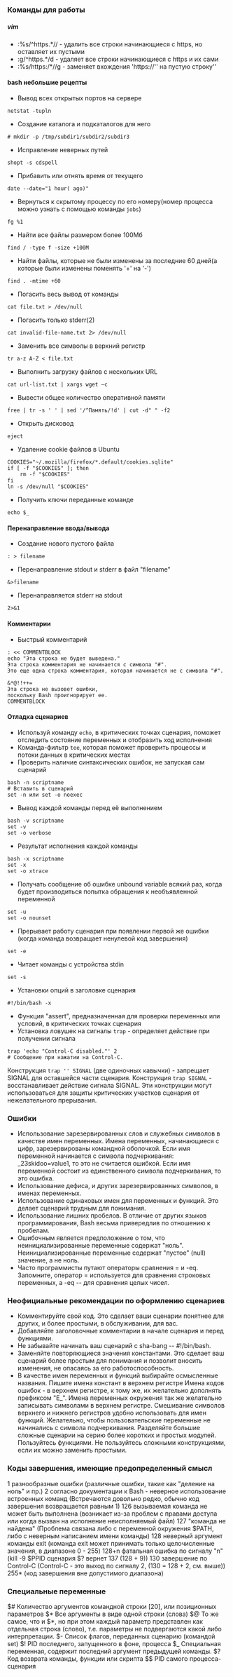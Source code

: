 ### Команды для работы
##### vim
- :%s/^https.*// - удалить все строки начинающиеся с https, но оставляет их пустыми
- :g/^https.*/d - удаляет все строки начинающиеся с https и их сами
- :%s/https:\/*//g - заменяет вхождения 'https://'' на пустую строку''

#### bash небольшие рецепты
- Вывод всех открытых портов на сервере
```
netstat -tupln
```
- Создание каталога и подкаталогов для него
```
# mkdir -p /tmp/subdir1/subdir2/subdir3
```
- Исправление неверных путей
```
shopt -s cdspell
```
- Прибавить или отнять время от текущего
```
date --date="1 hour( ago)"
```
- Вернуться к скрытому процессу по его номеру(номер процесса можно узнать с помощью команды `jobs`)
```
fg %1
```
- Найти все файлы размером более 100Мб
```
find / -type f -size +100M
```
- Найти файлы, которые не были изменены за последние 60 дней(а которые были изменены поменять '+' на '-')
```
find . -mtime +60
```
- Погасить весь вывод от команды
```
cat file.txt > /dev/null
```
- Погасить только stderr(2)
```
cat invalid-file-name.txt 2> /dev/null
```
- Заменить все символы в верхний регистр
```
tr a-z A-Z < file.txt
```
- Выполнить загрузку файлов с нескольких URL
```
cat url-list.txt | xargs wget –c
```
- Вывести общее количество оперативной памяти
```
free | tr -s ' ' | sed '/^Память/!d' | cut -d" " -f2
```
- Открыть дисковод
```
eject
```
- Удаление cookie файлов в Ubuntu
```
COOKIES="~/.mozilla/firefox/*.default/cookies.sqlite"
if [ -f "$COOKIES" ]; then
    rm -f "$COOKIES"
fi
ln -s /dev/null "$COOKIES"
```
- Получить ключи переданные команде
```
echo $_
```
#### Перенаправление ввода/вывода

- Создание нового пустого файла
```
: > filename
```
- Перенаправление stdout и stderr в файл "filename"
```
&>filename
```
- Перенаправляется stderr на stdout
```
2>&1
```
#### Комментарии

- Быстрый комментарий
```
: << COMMENTBLOCK
echo "Эта строка не будет выведена."
Эта строка комментария не начинается с символа "#".
Это еще одна строка комментария, которая начинается не с символа "#".

&*@!!++=
Эта строка не вызовет ошибки,
поскольку Bash проигнорирует ее.
COMMENTBLOCK
```
#### Отладка сценариев
- Используй команду `echo`, в критических точках сценария, поможет отследить состояние переменных и отобразить ход исполнения
- Команда-фильтр `tee`, которая поможет проверить процессы и потоки данных в критических местах
- Проверить наличие синтаксических ошибок, не запуская сам сценарий
```
bash -n scriptname
# Вставить в сценарий
set -n или set -o noexec
```
- Вывод каждой команды перед её выполнением
```
bash -v scriptname
set -v
set -o verbose
```
- Результат исполнения каждой команды
```
bash -x scriptname
set -x
set -o xtrace
```
-  Получать сообщение об ошибке unbound variable всякий раз, когда будет производиться попытка обращения к необъявленной переменной
```
set -u
set -o nounset
```
- Прерывает работу сценария при появлении первой же ошибки (когда команда возвращает ненулевой код завершения)
```
set -e
```
- Читает команды с устройства stdin
```
set -s
```
- Установки опций в заголовке сценария
```
#!/bin/bash -x
```
- Функция "assert", предназначенная для проверки переменных или условий, в критических точках сценария
- Установка ловушек на сигналы
`trap` - определяет действие при получении сигнала
```
trap 'echo "Control-C disabled."' 2
# Сообщение при нажатии на Control-C.
```
Конструкция `trap '' SIGNAL` (две одиночных кавычки) - запрещает SIGNAL для оставшейся части сценария. Конструкция `trap SIGNAL` - восстанавливает действие сигнала SIGNAL. Эти конструкции могут использоваться для защиты критических участков сценария от нежелательного прерывания.

### Ошибки
- Использование зарезервированных слов и служебных символов в качестве имен переменных.
Имена переменных, начинающиеся с цифр, зарезервированы командной оболочкой.
Если имя переменной начинается с символа подчеркивания: _23skidoo=value1, то это не считается ошибкой.
Если имя переменной состоит из единственного символа подчеркивания, то это ошибка.
- Использование дефиса, и других зарезервированных символов, в именах переменных.
- Использование одинаковых имен для переменных и функций. Это делает сценарий трудным для понимания.
- Использование лишних пробелов. В отличие от других языков программирования, Bash весьма привередлив по отношению к пробелам.
- Ошибочным является предположение о том, что неинициализированные переменные содержат "ноль". Неинициализированные переменные содержат "пустое" (null) значение, а не ноль.
- Часто программисты путают операторы сравнения = и -eq. Запомните, оператор = используется для сравнения строковых переменных, а -eq -- для сравнения целых чисел.

### Неофициальные рекомендации по оформлению сценариев
- Комментируйте свой код. Это сделает ваши сценарии понятнее для других, и более простыми, в обслуживании, для вас.
- Добавляйте заголовочные комментарии в начале сценария и перед функциями.
- Не забывайте начинать ваш сценарий с sha-bang -- #!/bin/bash.
- Заменяйте повторяющиеся значения константами. Это сделает ваш сценарий более простым для понимания и позволит вносить изменения, не опасаясь за его работоспособность.
- В качестве имен переменных и функций выбирайте осмысленные названия.
Пишите имена констант в верхнем регистре
Имена кодов ошибок - в верхнем регистре, к тому же, их желательно дополнять префиксом "E_".
Имена переменных окружения так же желательно записывать символами в верхнем регистре.
Смешивание символов верхнего и нижнего регистров удобно использовать для имен функций.
Желательно, чтобы пользовательские переменные не начинались с символа подчеркивания.
Разделяйте большие сложные сценарии на серию более коротких и простых модулей. Пользуйтесь функциями.
Не пользуйтесь сложными конструкциями, если их можно заменить простыми.

### Коды завершения, имеющие предопределенный смысл
1 разнообразные ошибки (различные ошибки, такие как "деление на ноль" и пр.)
2 согласно документации к Bash - неверное использование встроенных команд (Встречаются довольно редко, обычно код завершения возвращается равным 1)
126 вызываемая команда не может быть выполнена (возникает из-за проблем с правами доступа или когда вызван на исполнение неисполняемый файл)
127 "команда не найдена" (Проблема связана либо с переменной окружения $PATH, либо с неверным написанием имени команды)
128 неверный аргумент команды exit (команда exit может принимать только целочисленные значения, в диапазоне 0 - 255)
128+n фатальная ошибка по сигналу "n" (kill -9 $PPID сценария 	$? вернет 137 (128 + 9))
130 завершение по Control-C (Control-C - это выход по сигналу 2, (130 = 128 + 2, см. выше))
255* (код завершения вне допустимого диапазона)


### Специальные переменные
$# Количество аргументов командной строки [20], или позиционных параметров
$* Все аргументы в виде одной строки (слова)
$@ То же самое, что и $*, но при этом каждый параметр представлен как отдельная строка (слово), т.е. параметры не подвергаются какой либо интерпретации.
$- Список флагов, переданных сценарию (командой set)
$! PID последнего, запущенного в фоне, процесса
$_ Специальная переменная, содержит последний аргумент предыдущей команды.
$? Код возврата команды, функции или скрипта
$$ PID самого процесса-сценария
